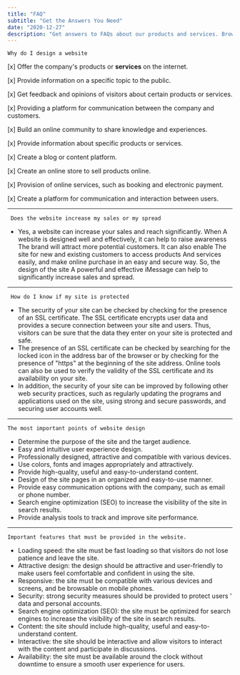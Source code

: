 ```yaml
---
title: "FAQ"
subtitle: "Get the Answers You Need"
date: "2020-12-27"
description: "Get answers to FAQs about our products and services. Browse our comprehensive list or contact us for assistance. Stay up to date by subscribing to our newsletter or following us on social media."
---
```


<style>
mark{
    color:red;
    background-color: white;
    font-size:28px;
    border-radius:18px;
    border:1px solid;
}
</style>

```
Why do I design a website
```

[x] Offer the company's products or **services** on the internet.

[x] Provide information on a specific topic to the public.

[x] Get feedback and opinions of visitors about certain products or services.

[x] Providing a platform for communication between the company and customers.

[x] Build an online community to share knowledge and experiences.

[x] Provide information about specific products or services.

[x] Create a blog or content platform.

[x] Create an online store to sell products online.

[x] Provision of online services, such as booking and electronic payment.

[x] Create a platform for communication and interaction between users.

---

```
 Does the website increase my sales or my spread
```

- Yes, a website can increase your sales and reach significantly. When
  A website is designed well and effectively, it can help to raise awareness
  The brand will attract more potential customers. It can also enable
  The site for new and existing customers to access products
  And services easily, and make online purchase in an easy and secure way. So, the design of the site
  A powerful and effective iMessage can help to significantly increase sales and spread.

---

```
 How do I know if my site is protected
```

- The security of your site can be checked by checking for the presence of an SSL certificate.
  The SSL certificate encrypts user data and provides a secure connection between your site and users. Thus, visitors can be sure that the data they enter on your site is protected and safe.
- The presence of an SSL certificate can be checked by searching for the locked icon in the address bar of the browser or by checking for the presence of "https" at the beginning of the site address. Online tools can also be used to verify the validity of the SSL certificate and its availability on your site.
- In addition, the security of your site can be improved by following other web security practices, such as regularly updating the programs and applications used on the site, using strong and secure passwords, and securing user accounts well.

---

```
The most important points of website design
```

- Determine the purpose of the site and the target audience.
- Easy and intuitive user experience design.
- Professionally designed, attractive and compatible with various devices.
- Use colors, fonts and images appropriately and attractively.
- Provide high-quality, useful and easy-to-understand content.
- Design of the site pages in an organized and easy-to-use manner.
- Provide easy communication options with the company, such as email or phone number.
- Search engine optimization (SEO) to increase the visibility of the site in search results.
- Provide analysis tools to track and improve site performance.

---

```
Important features that must be provided in the website،
```

- Loading speed: the site must be fast loading so that visitors do not lose patience and leave the site.
- Attractive design: the design should be attractive and user-friendly to make users feel comfortable and confident in using the site.
- Responsive: the site must be compatible with various devices and screens, and be browsable on mobile phones.
- Security: strong security measures should be provided to protect users ' data and personal accounts.
- Search engine optimization (SEO): the site must be optimized for search engines to increase the visibility of the site in search results.
- Content: the site should include high-quality, useful and easy-to-understand content.
- Interactive: the site should be interactive and allow visitors to interact with the content and participate in discussions.
- Availability: the site must be available around the clock without downtime to ensure a smooth user experience for users.
